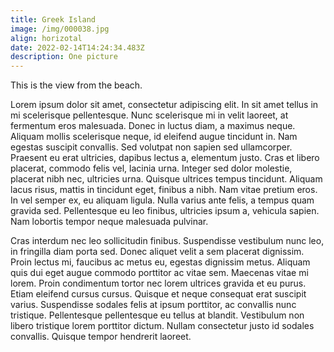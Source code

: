 ```yaml
---
title: Greek Island
image: /img/000038.jpg
align: horizotal
date: 2022-02-14T14:24:34.483Z
description: One picture
---
```

This is the view from the beach.

Lorem ipsum dolor sit amet, consectetur adipiscing elit. In sit amet tellus in mi scelerisque pellentesque. Nunc scelerisque mi in velit laoreet, at fermentum eros malesuada. Donec in luctus diam, a maximus neque. Aliquam mollis scelerisque neque, id eleifend augue tincidunt in. Nam egestas suscipit convallis. Sed volutpat non sapien sed ullamcorper. Praesent eu erat ultricies, dapibus lectus a, elementum justo. Cras et libero placerat, commodo felis vel, lacinia urna. Integer sed dolor molestie, placerat nibh nec, ultricies urna. Quisque ultrices tempus tincidunt. Aliquam lacus risus, mattis in tincidunt eget, finibus a nibh. Nam vitae pretium eros. In vel semper ex, eu aliquam ligula. Nulla varius ante felis, a tempus quam gravida sed. Pellentesque eu leo finibus, ultricies ipsum a, vehicula sapien. Nam lobortis tempor neque malesuada pulvinar.

Cras interdum nec leo sollicitudin finibus. Suspendisse vestibulum nunc leo, in fringilla diam porta sed. Donec aliquet velit a sem placerat dignissim. Proin lectus mi, faucibus ac metus eu, egestas dignissim metus. Aliquam quis dui eget augue commodo porttitor ac vitae sem. Maecenas vitae mi lorem. Proin condimentum tortor nec lorem ultrices gravida et eu purus. Etiam eleifend cursus cursus. Quisque et neque consequat erat suscipit varius. Suspendisse sodales felis at ipsum porttitor, ac convallis nunc tristique. Pellentesque pellentesque eu tellus at blandit. Vestibulum non libero tristique lorem porttitor dictum. Nullam consectetur justo id sodales convallis. Quisque tempor hendrerit laoreet.